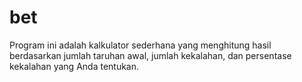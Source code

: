 # bet
Program ini adalah kalkulator sederhana yang menghitung hasil berdasarkan jumlah taruhan awal, jumlah kekalahan, dan persentase kekalahan yang Anda tentukan.
